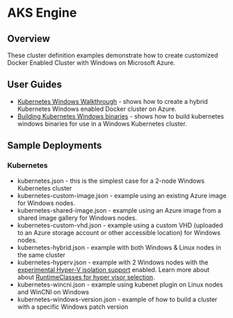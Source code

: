 # AKS Engine

## Overview

These cluster definition examples demonstrate how to create customized Docker Enabled Cluster with Windows on Microsoft Azure.

## User Guides

* [Kubernetes Windows Walkthrough](../../docs/topics/windows.md) - shows how to create a hybrid Kubernetes Windows enabled Docker cluster on Azure.
* [Building Kubernetes Windows binaries](../../docs/howto/building-windows-kubernetes-binaries.md) - shows how to build kubernetes windows binaries for use in a Windows Kubernetes cluster.

## Sample Deployments

### Kubernetes

- kubernetes.json - this is the simplest case for a 2-node Windows Kubernetes cluster
- kubernetes-custom-image.json - example using an existing Azure image for Windows nodes.
- kubernetes-shared-image.json - example using an Azure image from a shared image gallery for Windows nodes.
- kubernetes-custom-vhd.json - example using a custom VHD (uploaded to an Azure storage account or other accessible location) for Windows nodes.
- kubernetes-hybrid.json - example with both Windows & Linux nodes in the same cluster
- kubernetes-hyperv.json - example with 2 Windows nodes with the [experimental Hyper-V isolation support](../../docs/topics/features.md) enabled. Learn more about about [RuntimeClasses for hyper visor selection](https://kubernetes.io/docs/concepts/containers/runtime-class/).
- kubernetes-wincni.json - example using kubenet plugin on Linux nodes and WinCNI on Windows
- kubernetes-windows-version.json - example of how to build a cluster with a specific Windows patch version
